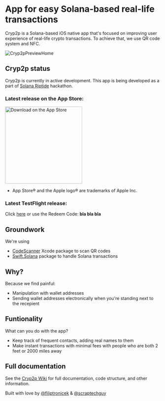 # App for easy Solana-based real-life transactions

Cryp2p is a Solana-based iOS native app that's focused on improving user experience of real-life crypto transactions. To achieve that, we use QR code system and NFC. 

![Cryp2pPreviewHome](https://user-images.githubusercontent.com/75474651/158024017-8b259910-2a44-4d22-827e-ada654336d87.png)


## Cryp2p status

Cryp2p is currently in active development. This app is being developed as a part of [Solana Riptide](https://solana.com/riptide) hackathon.

### Latest release on the App Store: 

<a href="https://youtu.be/dQw4w9WgXcQ" target="_blank"> <img width="250" alt="Download on the App Store" src="https://ipfs.io/ipfs/bafkreifcn7c3ha4ae4wjf2ibtixlrncviktgqfft4kzag5znxciexh5zt4?filename=bpoouz.svg"> </a>

  - App Store® and the Apple logo® are trademarks of Apple Inc.

### Latest TestFlight release:

Click <a href="https://youtu.be/dQw4w9WgXcQ">here</a> or use the Redeem Code: <b>bla bla bla</b>


## Groundwork

We're using 
+ [CodeScanner](https://github.com/twostraws/CodeScanner) Xcode package to scan QR codes
+ [Swift.Solana](https://github.com/ajamaica/Solana.Swift) package to handle Solana transactions


## Why?

Because we find painful: 

+ Manipulation with wallet addresses
+ Sending wallet addresses electronically when you're standing next to the recepient

## Funtionality

What can you do with the app?

- Keep track of frequent contacts, adding real names to them
- Make instant transactions with minimal fees with people who are both 2 feet or 2000 miles away


## Full documentation 

See the <a href="https://github.com/scraptechguy/Cryp2p-ios/wiki">Cryp2p Wiki</a> for full documentation, code structure, and other information. 

Built with love by [@filiptronicek](https://github.com/filiptronicek) & [@scraptechguy](https://github.com/scraptechguy)

